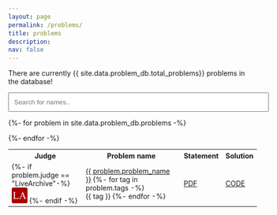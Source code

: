 ```yaml
---
layout: page
permalink: /problems/
title: problems
description:
nav: false
---
```


<script>
function filterNames() {
  // Declare variables
  var input, filter, table, tr, td, i, txtValue;
  input = document.getElementById("nameSearch");
  filter = input.value.toUpperCase();
  table = document.getElementById("problemList");
  tr = table.getElementsByTagName("tr");

  // Loop through all table rows, and hide those who don't match the search query
  for (i = 0; i < tr.length; i++) {
    td = tr[i].getElementsByTagName("td")[1];
    if (td) {
      txtValue = td.textContent || td.innerText;
      if (txtValue.toUpperCase().indexOf(filter) > -1) {
        tr[i].style.display = "";
      } else {
        tr[i].style.display = "none";
      }
    }
  }
}
</script>

There are currently {{ site.data.problem_db.total_problems}} problems in the database!

<input type="text" id="nameSearch" onkeyup="filterNames()" placeholder="Search for names.." style="width:100%;padding:10px">

<table id="problemList">
  <tr class="header">
	<th>Judge</th>
    <th>Problem name</th>
    <th>Statement</th>
	<th>Solution</th>
  </tr>

  {%- for problem in site.data.problem_db.problems -%}
  <tr>
	<td>
	  {%- if problem.judge == "LiveArchive"-%}
	     <img src="/assets/img/LiveArchive.png">
	  {%- endif -%}
	</td>
    <td>
	  <a href="https://icpcarchive.ecs.baylor.edu/index.php?option=com_onlinejudge&page=show_problem&problem={{ problem.problem_id }}">{{ problem.problem_name }}</a>
	  {%- for tag in problem.tags -%}
	  <br><abbr class="badge badge-warning">{{ tag }}</abbr>
	  {%- endfor -%}
	</td>
	<td><a href="https://github.com/fidel-schaposnik/icpc-solutions/raw/master/{{ problem.directory | uri_escape}}/{{ problem.statement | uri_escape}}" class="btn btn-sm z-depth-0" role="button">PDF</a></td>
	<td><a href="https://github.com/fidel-schaposnik/icpc-solutions/raw/master/{{ problem.directory | uri_escape}}/{{ problem.code | uri_escape}}" class="btn btn-sm z-depth-0" role="button">CODE</a></td>
  </tr>
  {%- endfor -%}
  
</table>